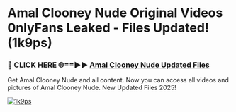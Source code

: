 # Amal Clooney Nude Original Videos 0nlyFans Leaked - Files Updated! (1k9ps)

<h3>🔴 CLICK HERE 🌐==►► <a href="https://tinyurl.com/y5r63du9" rel="nofollow">Amal Clooney Nude Updated Files</a></h3>

Get Amal Clooney Nude and all content. Now you can access all videos and pictures of Amal Clooney Nude. New Updated Files 2025!

[![1k9ps](https://i.imgur.com/UVo9nyh.gif)](https://tinyurl.com/y5r63du9)